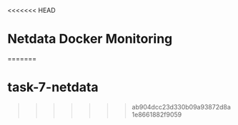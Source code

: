 <<<<<<< HEAD
# Netdata Docker Monitoring
=======
# task-7-netdata
>>>>>>> ab904dcc23d330b09a93872d8a1e8661882f9059
